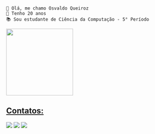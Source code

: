 ###
```
👋 Olá, me chamo Osvaldo Queiroz 
🦦 Tenho 20 anos
📚 Sou estudante de Ciência da Computação - 5° Período 
```
<div>
<a href="https://github.com/OsvaldQ">
<img loading="lazy" height="180em" src="https://github-readme-stats.vercel.app/api/top-langs/?username=OsvaldQ&layout=compact&langs_count=7&theme=dracula"/>
</div>

## Contatos:
<div>
<a href="https://instagram.com/osvald.queiroz" target="_blank"><img loading="lazy" src="https://img.shields.io/badge/-Instagram-%23E4405F?style=for-the-badge&logo=instagram&logoColor=white" target="_blank"></a>
<a href = "mailto:osvaldooqueirozz@gmail.com"><img loading="lazy" src="https://img.shields.io/badge/Gmail-D14836?style=for-the-badge&logo=gmail&logoColor=white" target="_blank"></a>
<a href="https://www.linkedin.com/in/osvaldo-queiroz-9a4537217?utm_source=share&utm_campaign=share_via&utm_content=profile&utm_medium=android_app" target="_blank"><img loading="lazy" src="https://img.shields.io/badge/-LinkedIn-%230077B5?style=for-the-badge&logo=linkedin&logoColor=white" target="_blank"></a>   
</div>


